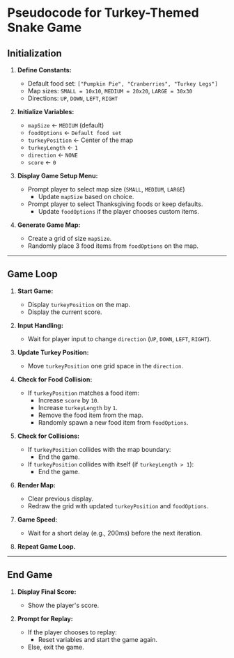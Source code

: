 # Pseudocode for Turkey-Themed Snake Game

## Initialization
1. **Define Constants:**
   - Default food set: `["Pumpkin Pie", "Cranberries", "Turkey Legs"]`
   - Map sizes: `SMALL = 10x10`, `MEDIUM = 20x20`, `LARGE = 30x30`
   - Directions: `UP`, `DOWN`, `LEFT`, `RIGHT`

2. **Initialize Variables:**
   - `mapSize` ← `MEDIUM` (default)
   - `foodOptions` ← `Default food set`
   - `turkeyPosition` ← Center of the map
   - `turkeyLength` ← `1`
   - `direction` ← `NONE`
   - `score` ← `0`

3. **Display Game Setup Menu:**
   - Prompt player to select map size (`SMALL`, `MEDIUM`, `LARGE`)
     - Update `mapSize` based on choice.
   - Prompt player to select Thanksgiving foods or keep defaults.
     - Update `foodOptions` if the player chooses custom items.

4. **Generate Game Map:**
   - Create a grid of size `mapSize`.
   - Randomly place 3 food items from `foodOptions` on the map.

---

## Game Loop
1. **Start Game:**
   - Display `turkeyPosition` on the map.
   - Display the current score.

2. **Input Handling:**
   - Wait for player input to change `direction` (`UP`, `DOWN`, `LEFT`, `RIGHT`).

3. **Update Turkey Position:**
   - Move `turkeyPosition` one grid space in the `direction`.

4. **Check for Food Collision:**
   - If `turkeyPosition` matches a food item:
     - Increase `score` by `10`.
     - Increase `turkeyLength` by `1`.
     - Remove the food item from the map.
     - Randomly spawn a new food item from `foodOptions`.

5. **Check for Collisions:**
   - If `turkeyPosition` collides with the map boundary:
     - End the game.
   - If `turkeyPosition` collides with itself (if `turkeyLength > 1`):
     - End the game.

6. **Render Map:**
   - Clear previous display.
   - Redraw the grid with updated `turkeyPosition` and `foodOptions`.

7. **Game Speed:**
   - Wait for a short delay (e.g., 200ms) before the next iteration.

8. **Repeat Game Loop.**

---

## End Game
1. **Display Final Score:**
   - Show the player's score.

2. **Prompt for Replay:**
   - If the player chooses to replay:
     - Reset variables and start the game again.
   - Else, exit the game.